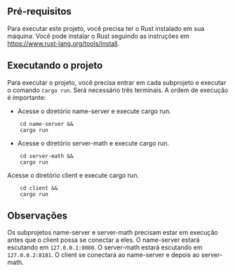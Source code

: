 ## Pré-requisitos
Para executar este projeto, você precisa ter o Rust instalado em sua máquina. Você pode instalar o Rust seguindo as instruções em https://www.rust-lang.org/tools/install.

## Executando o projeto
Para executar o projeto, você precisa entrar em cada subprojeto e executar o comando `cargo run`. Será necessário três terminais. A ordem de execução é importante:

- Acesse o diretório name-server e execute cargo run.
```
    cd name-server &&
    cargo run
```

- Acesse o diretório server-math e execute cargo run.
```
    cd server-math &&
    cargo run
```
Acesse o diretório client e execute cargo run.
```
    cd client &&
    cargo run
```

## Observações
Os subprojetos name-server e server-math precisam estar em execução antes que o client possa se conectar a eles.
O name-server estará escutando em `127.0.0.1:8080`.
O server-math estará escutando em `127.0.0.2:8181`.
O client se conectará ao name-server e depois ao server-math.